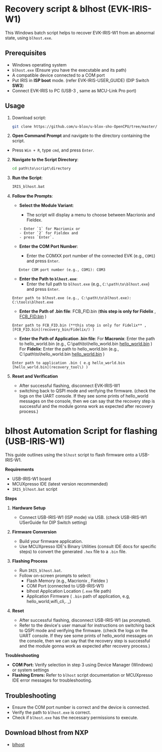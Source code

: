 # Recovery script & blhost (EVK-IRIS-W1)

This Windows batch script helps to recover EVK-IRIS-W1 from an abnormal state, using `blhost.exe`.

## Prerequisites

- Windows operating system
- `blhost.exe` (Ensure you have the executable and its path)
- A compatible device connected to a COM port
- Put IRIS in **ISP boot** mode. (refer EVK-IRIS-USER_GUIDE) (DIP Switch **SW3**)
- Connect EVK-IRIS to PC (USB-3 , same as MCU-Link Pro port)

## Usage

1. Download script:

   ```sh
   git clone https://github.com/u-blox/u-blox-sho-OpenCPU/tree/master/MCUXpresso/IRIS-W1/recovery_tool/blhost
   ```

2.  **Open Command Prompt** and navigate to the directory containing the script.
   - Press `Win + R`, type `cmd`, and press `Enter`.

2. **Navigate to the Script Directory**:
     
     ```cmd
     cd path\to\script\directory
     ```
3. **Run the Script**:
     
     ```cmd
     IRIS_blhost.bat
     ```

4. **Follow the Prompts**:
   - **Select the Module Variant**:
     - The script will display a menu to choose between Macrionix and Fieldex.
     ```plaintext
     - Enter `1` for Macrionix or
     - Enter `2` for Fieldex and 
     - press `Enter`.
     ```
       
   - **Enter the COM Port Number**:
     - Enter the COMXX port number of the connected EVK (e.g., `COM1`) and press `Enter`.

    ```plaintext
       Enter COM port number (e.g., COM1): COM3
    ```   

   - **Enter the Path to `blhost.exe`**:
     - Enter the full path to `blhost.exe` (e.g., `C:\path\to\blhost.exe`) and press `Enter`.
       
    ```plaintext
    Enter path to blhost.exe (e.g., C:\path\to\blhost.exe): C:\tools\blhost.exe 
    ```

   - **Enter the Path of .bin file**:
	FCB_FID.bin (**this step is only for Fidelix** ,  [FCB_FID.bin](recovery_bin/Fidelix/) )
    ```plaintext
    Enter path to FCB_FID.bin (**this step is only for Fidelix** ,  [FCB_FID.bin](recovery_bin/Fidelix/) )
    ```
 
   - **Enter the Path of Application .bin file**:
    For **Macronix**: Enter the path to hello_world.bin (e.g., C:\path\to\hello_world.bin  [hello_world.bin](recovery_bin/Macronix_8MB) )
    For **Fidelix**: Enter the path to hello_world.bin (e.g., C:\path\to\hello_world.bin [hello_world.bin](recovery_bin/Fidelix) )
    
    ```plaintext
    Enter path to application .bin ( e.g hello_world.bin [hello_world.bin](recovery_tool\) )    
    ```    
5. **Reset and Verification**
   - After successful flashing, disconnect EVK-IRIS-W1 
   - switching back to QSPI mode and verifying the firmware. (check the logs on the UART console. If they see some prints of hello_world messages on the console, then we can say that the recovery step is successful and the module gonna work as expected after recovery process.)
    
# blhost Automation Script for flashing **(USB-IRIS-W1)**

This guide outlines using the `blhost` script to flash firmware onto a USB-IRIS-W1.

**Requirements**

- USB-IRIS-W1 board
- MCUXpresso IDE (latest version recommended)
- `IRIS_blhost.bat` script

**Steps**

1. **Hardware Setup**
   - Connect USB-IRIS-W1 (ISP mode) via USB. (check USB-IRIS-W1 USerGuide for DIP Switch setting)

2. **Firmware Conversion**
   - Build your firmware application.
   - Use MCUXpresso IDE's Binary Utilities (consult IDE docs for specific steps) to convert the generated `.hex` file to a `.bin` file.

3. **Flashing Process**
   - Run `IRIS_blhost.bat`.
   - Follow on-screen prompts to select:
     - Flash Memory (e.g., Macrionix , Fieldex )
     - COM Port (connected to USB-IRIS-W1)
     - blhost Application Location (`.exe` file path)
     - Application Firmware ( `.bin` path of application, e.g, hello_world,wifi_cli,. _)

4. **Reset**
   - After successful flashing, disconnect USB-IRIS-W1 (as prompted).
   - Refer to the device's user manual for instructions on switching back to QSPI mode and verifying the firmware. (check the logs on the UART console. If they see some prints of hello_world messages on the console, then we can say that the recovery step is successful and the module gonna work as expected after recovery process.)

**Troubleshooting**

- **COM Port:** Verify selection in step 3 using Device Manager (Windows) or system settings 
- **Flashing Errors:** Refer to `blhost` script documentation or MCUXpresso IDE error messages for troubleshooting.


## Troubleshooting

- Ensure the COM port number is correct and the device is connected.
- Verify the path to `blhost.exe` is correct.
- Check if `blhost.exe` has the necessary permissions to execute.

## Download blhost from NXP
- [blhost](https://www.nxp.com/design/design-center/software/development-software/mcuxpresso-software-and-tools-/mcu-bootloader-for-nxp-microcontrollers:MCUBOOT?_gl=1*ge4tj9*_ga*MTY1NjE5NjY3Ni4xNzE1MDY1NjE5*_ga_WM5LE0KMSH*MTcxNTA2NTYxOS4xLjEuMTcxNTA2NTYyMC4wLjAuMA..)

